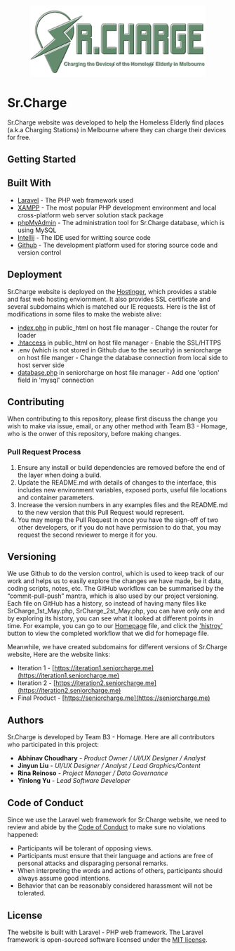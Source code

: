 <p align="center"><img src="seniorcharge/public/image/logo.png" width="400"></p>

# Sr.Charge

Sr.Charge website was developed to help the Homeless Elderly find places (a.k.a Charging Stations) in Melbourne where they can charge their devices for free.

## Getting Started

## Built With

* [Laravel](https://laravel.com/) - The PHP web framework used
* [XAMPP](https://www.apachefriends.org/index.html) - The most popular PHP development environment and local cross-platform web server solution stack package 
* [phpMyAdmin](https://www.phpmyadmin.net/) - The administration tool for Sr.Charge database, which is using MySQL
* [Intellij](https://www.jetbrains.com/idea/) - The IDE used for writting source code
* [Github](https://github.com/) - The development platform used for storing source code and version control 

## Deployment 

Sr.Charge website is deployed on the [Hostinger](https://www.hostinger.com/), which provides a stable and fast web hosting enviornment. It also provides SSL certificate and several subdomains which is matched our IE requests. Here is the list of modifications in some files to make the webiste alive:
* [index.php](seniorcharge/public/index.php) in public_html on host file manager - Change the router for loader
* [.htaccess](seniorcharge/public/.htaccess) in public_html on host file manager - Enable the SSL/HTTPS
* .env (which is not stored in Github due to the security) in seniorcharge on host file manger - Change the database connection from local side to host server side
* [database.php](seniorcharge/config/database.php) in seniorcharge on host file manager - Add one 'option' field in 'mysql' connection

## Contributing
When contributing to this repository, please first discuss the change you wish to make via issue, email, or any other method with Team B3 - Homage, who is the onwer of this repository, before making changes.

### Pull Request Process

1. Ensure any install or build dependencies are removed before the end of the layer when doing a 
   build.
2. Update the README.md with details of changes to the interface, this includes new environment 
   variables, exposed ports, useful file locations and container parameters.
3. Increase the version numbers in any examples files and the README.md to the new version that this
   Pull Request would represent.
4. You may merge the Pull Request in once you have the sign-off of two other developers, or if you 
   do not have permission to do that, you may request the second reviewer to merge it for you.

## Versioning 

We use Github to do the version control, which is used to keep track of our work and helps us to easily explore the changes we have made, be it data, coding scripts, notes, etc. The GitHub workflow can be summarised by the “commit-pull-push” mantra, which is also used by our project versioning. Each file on GitHub has a history, so instead of having many files like SrCharge_1st_May.php, SrCharge_2st_May.php, you can have only one and by exploring its history, you can see what it looked at different points in time. For example, you can go to our [Homepage](seniorcharge/resources/views/home.blade.php) file, and click the ['histroy'](https://github.com/yyu130/SeniorCharge/commits/master/seniorcharge/resources/views/home.blade.php) button to view the completed workflow that we did for homepage file.  

Meanwhile, we have created subdomains for different versions of Sr.Charge website, Here are the website links:
- Iteration 1 - [https://iteration1.seniorcharge.me](https://iteration1.seniorcharge.me)
- Iteration 2 - [https://iteration2.seniorcharge.me](https://iteration2.seniorcharge.me)
- Final Product - [https://seniorcharge.me](https://seniorcharge.me)

## Authors

Sr.Charge is developed by Team B3 - Homage. Here are all contributors who participated in this project:

* **Abhinav Choudhary** - *Product Owner / UI/UX Designer / Analyst* 
* **Jinyun Liu** - *UI/UX Designer / Analyst / Lead Graphics/Content* 
* **Rina Reinoso** - *Project Manager / Data Governance* 
* **Yinlong Yu** - *Lead Software Developer* 

## Code of Conduct

Since we use the Laravel web framework for Sr.Charge website, we need to review and abide by the [Code of Conduct](https://laravel.com/docs/contributions#code-of-conduct) to make sure no violations happened: 
- Participants will be tolerant of opposing views.
- Participants must ensure that their language and actions are free of personal attacks and disparaging personal remarks.
- When interpreting the words and actions of others, participants should always assume good intentions.
- Behavior that can be reasonably considered harassment will not be tolerated.

## License

The website is built with Laravel - PHP web framework. The Laravel framework is open-sourced software licensed under the [MIT license](https://opensource.org/licenses/MIT).
